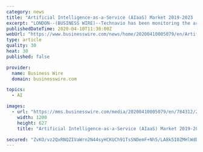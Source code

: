 ```yaml
---
category: news
title: "Artificial Intelligence-as-a-Service (AIaaS) Market 2019-2023 | Need to Reduce AI Cost to Boost Growth | Technavio"
excerpt: "LONDON--(BUSINESS WIRE)--Technavio has been monitoring the artificial intelligence-as-a-service (AIaaS) market and it is poised to grow by USD 15.14 billion during 2019-2023, progressing at a CAGR of over 48% during the forecast period. The report offers an up-to-date analysis regarding the current market scenario, latest trends and drivers ..."
publishedDateTime: 2020-04-10T11:30:00Z
webUrl: "https://www.businesswire.com/news/home/20200410005079/en/Artificial-Intelligence-as-a-Service-AIaaS-Market-2019-2023-Reduce-AI"
type: article
quality: 30
heat: 30
published: false

provider:
  name: Business Wire
  domain: businesswire.com

topics:
  - AI

images:
  - url: "https://mms.businesswire.com/media/20200410005079/en/784312/23/IRTNTR30279.jpg"
    width: 1200
    height: 627
    title: "Artificial Intelligence-as-a-Service (AIaaS) Market 2019-2023 | Need to Reduce AI Cost to Boost Growth | Technavio"

secured: "ZvKO/vz2QxRNQZIVaWrn2N44syHCKUCh91TsSNDemF+Nh5/LA8k5I0ZMHlWdDXnVBHpUr+R7dyb8vNYAskZJupxodPQ6jNItwm0SDPYTomVMM3FVWFMcw//qxQzF7RlsQGGfe5KWWGfuAIHKVsFuYAhQFXuhMOKThQPoXe7z258L/ZvAcEiHRaopZMVAgU2d/0jlJ9EMXcCVnBBcfS4iX5OFdkCrzrwR5Zf4LQwOCnPWuajuYc6UOEg9ZTW23AEdOaHh69jsKV8BbPB3fpWGiVUuZfBbSEJ7r1CDVTQl0nbAK5/9Jf8HA58Yj7NBhFse3TzPHkFQZPM/GhDxovuItUSVxRDI1zVtD9r4gC6B6IhWI3jNw10KNG6ZZSpTIXEDF9h5ZOGa3TrJlgcfMtBZogudctUht9USiDT2UgmcvdO1CUiglZcoD28Y6YHq8Jhv7S2tMKf7q8LJPNLQ+6zXRY00by+UFMKY6SmGC8W3rNU=;ApCddIP8Hy1DdIE/vqmoXg=="
---
```


